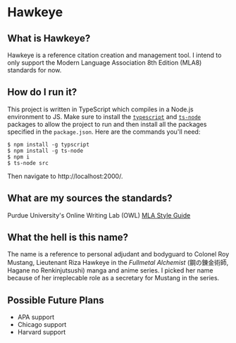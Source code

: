 # Hawkeye

## What is Hawkeye?
Hawkeye is a reference citation creation and management tool. I intend to only support the Modern Language Association 8th Edition (MLA8) standards for now.

## How do I run it?
This project is written in TypeScript which compiles in a Node.js environment to JS. Make sure to install the [`typescript`](https://www.typescriptlang.org/) and [`ts-node`](https://www.npmjs.com/package/ts-node) packages to allow the project to run and then install all the packages specified in the `package.json`. Here are the commands you'll need:
```shell
$ npm install -g typscript
$ npm install -g ts-node
$ npm i
$ ts-node src
```
Then navigate to http://localhost:2000/.

## What are my sources the standards?
Purdue University's Online Writing Lab (OWL) [MLA Style Guide](https://owl.purdue.edu/owl/research_and_citation/mla_style/mla_style_introduction.html)

## What the hell is this name?
The name is a reference to personal adjudant and bodyguard to Colonel Roy Mustang, Lieutenant Riza Hawkeye in the *Fullmetal Alchemist* (鋼の錬金術師, Hagane no Renkinjutsushi) manga and anime series. I picked her name because of her irreplecable role as a secretary for Mustang in the series.

## Possible Future Plans
- APA support
- Chicago support
- Harvard support
